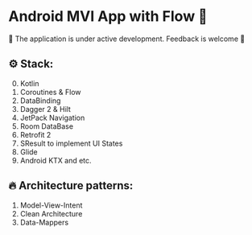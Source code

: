# Android MVI App with Flow 💜

🚧 The application is under active development. Feedback is welcome 🚧

## ⚙️ Stack: 
0. Kotlin
1. Coroutines & Flow
2. DataBinding
3. Dagger 2 & Hilt
4. JetPack Navigation
5. Room DataBase
6. Retrofit 2
7. SResult to implement UI States
8. Glide
9. Android KTX and etc.

## 🔥 Architecture patterns: 
1. Model-View-Intent
2. Clean Architecture
3. Data-Mappers


